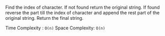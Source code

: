 Find the index of character. If not found return the original string. If found reverse the part till the index of character and append the rest part of the original string. Return the final string.

Time Complexity : `O(n)`
Space Complexity: `O(n)`
